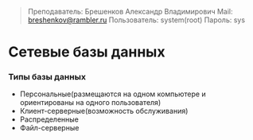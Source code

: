 > Преподаватель: Брешенков Александр Владимирович
 > Mail: breshenkov@rambler.ru
 > Пользователь: system(root)
 > Пароль: sys
 
# Сетевые базы данных  

### Типы базы данных  

- Персональные(размещаются на одном компьютере и ориентированы на одного пользователя)
- Клиент-серверные(возможность обслуживания)
- Распределенные
- Файл-серверные
